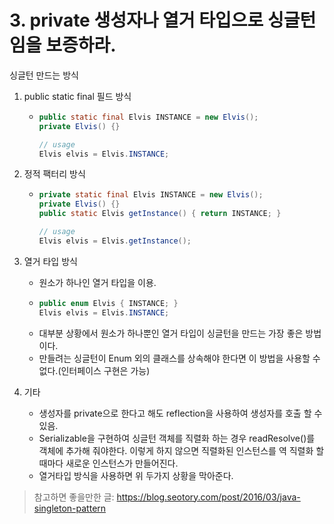# 3. private 생성자나 열거 타입으로 싱글턴임을 보증하라.

싱글턴 만드는 방식

1. public static final 필드 방식
   - ``` java
     public static final Elvis INSTANCE = new Elvis();
     private Elvis() {}

     // usage
     Elvis elvis = Elvis.INSTANCE;
     ```

2.  정적 팩터리 방식
    - ``` java
      private static final Elvis INSTANCE = new Elvis();
      private Elvis() {} 
      public static Elvis getInstance() { return INSTANCE; }

      // usage
      Elvis elvis = Elvis.getInstance();
      ```

3. 열거 타입 방식
    - 원소가 하나인 열거 타입을 이용.
    - ``` java
      public enum Elvis { INSTANCE; }
      Elvis elvis = Elvis.INSTANCE;
      ```
     - 대부분 상황에서 원소가 하나뿐인 열거 타입이 싱글턴을 만드는 가장 좋은 방법이다.
     - 만들려는 싱글턴이 Enum 외의 클래스를 상속해야 한다면 이 방법을 사용할 수 없다.(인터페이스 구현은 가능)

4. 기타
    - 생성자를 private으로 한다고 해도 reflection을 사용하여 생성자를 호출 할 수 있음.
    - Serializable을 구현하여 싱글턴 객체를 직렬화 하는 경우 readResolve()를 객체에 추가해 줘야한다. 이렇게 하지 않으면 직렬화된 인스턴스를 역 직렬화 할때마다 새로운 인스턴스가 만들어진다.
    - 열거타입 방식을 사용하면 위 두가지 상황을 막아준다.

>참고하면 좋을만한 글:  https://blog.seotory.com/post/2016/03/java-singleton-pattern
